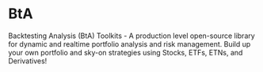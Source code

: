 # BtA
Backtesting Analysis (BtA) Toolkits - A production level open-source library for dynamic and realtime portfolio analysis and risk management. Build up your own portfolio and sky-on strategies using Stocks, ETFs, ETNs, and Derivatives!

